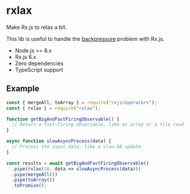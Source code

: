 # rxlax

Make Rx.js to relax a bit.

This lib is useful to handle the [backpressure](https://nodejs.org/en/docs/guides/backpressuring-in-streams/) problem with Rx.js.

- Node.js >= 8.x
- Rx.js 6.x
- Zero dependencies
- TypeScript support

## Example

```javascript
const { mergeAll, toArray } = require("rxjs/operators");
const { rxlax } = require("rxlax");

function getBigAndFastFiringObservable() {
  // Return a fast-firing observable, like an array or a file read
}

async function slowAsyncProcess(data) {
  // Process the input data, like a slow DB update
}

const results = await getBigAndFastFiringObservable()
  .pipe(rxlax(10, data => slowAsyncProcess(data)))
  .pipe(mergeAll())
  .pipe(toArray())
  .toPromise();
```

